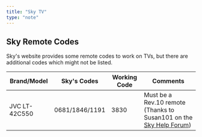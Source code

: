 ```yaml
---
title: "Sky TV"
type: "note"
---
```


## Sky Remote Codes

Sky's website provides some remote codes to work on TVs, but there are additional codes which might not be listed.

| Brand/Model | Sky's Codes | Working Code | Comments |
| ----------- | ----------- | ------------ | -------- |
| JVC LT-42C550 | 0681/1846/1191 | 3830 | Must be a Rev.10 remote (Thanks to Susan101 on the [Sky Help Forum](http://helpforum.sky.com/t5/Remotes-accessories/Anyone-have-a-Sky-remote-code-for-JVC-LT-40C540/td-p/2209563)) |


